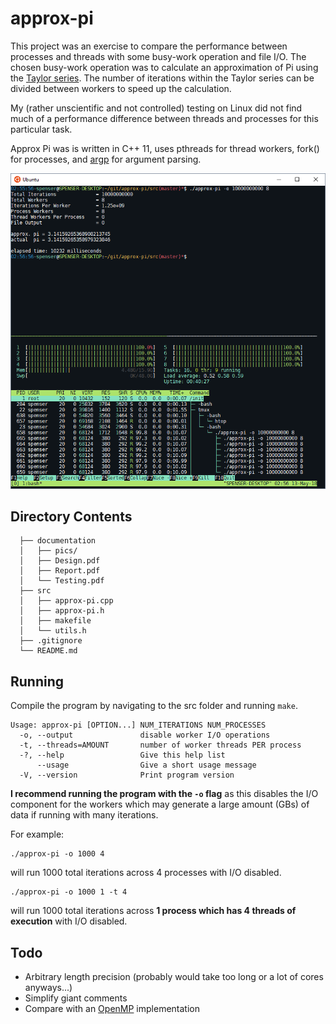 # approx-pi
This project was an exercise to compare the performance between processes and threads with some busy-work operation and file I/O. The chosen busy-work operation was to calculate an approximation of Pi using the [Taylor series](https://www.math.hmc.edu/funfacts/ffiles/30001.1-3.shtml). The number of iterations within the Taylor series can be divided between workers to speed up the calculation.

My (rather unscientific and not controlled) testing on Linux did not find much of a performance difference between threads and processes for this particular task.

Approx Pi was is written in C++ 11, uses pthreads for thread workers, fork() for processes, and [argp](https://www.gnu.org/software/libc/manual/html_node/Argp.html) for argument parsing. 

![approx-pi](https://github.com/spenserlee/approx-pi/blob/master/documentation/pics/approx-pi.PNG)

## Directory Contents
	  ├── documentation
	  │   ├── pics/
	  │   ├── Design.pdf
	  │   ├── Report.pdf
	  │   └── Testing.pdf
	  ├── src
	  │   ├── approx-pi.cpp
	  │   ├── approx-pi.h
	  │   ├── makefile
	  │   └── utils.h
	  ├── .gitignore
	  └── README.md

## Running
Compile the program by navigating to the src folder and running `make`.

	Usage: approx-pi [OPTION...] NUM_ITERATIONS NUM_PROCESSES
	  -o, --output               disable worker I/O operations
	  -t, --threads=AMOUNT       number of worker threads PER process
	  -?, --help                 Give this help list
	      --usage                Give a short usage message
	  -V, --version              Print program version

**I recommend running the program with the `-o` flag** as this disables the I/O component for the workers which may generate a large amount (GBs) of data if  running with many iterations.

For example:

    ./approx-pi -o 1000 4
will run 1000 total iterations across 4 processes with I/O disabled.

    ./approx-pi -o 1000 1 -t 4
will run 1000 total iterations across **1 process which has 4 threads of execution** with I/O disabled.


## Todo
 - Arbitrary length precision (probably would take too long or a lot of cores anyways...)
 - Simplify giant comments
 - Compare with an [OpenMP](https://bisqwit.iki.fi/story/howto/openmp/#IntroductionToOpenmpInC) implementation
